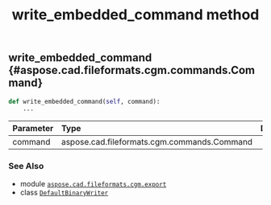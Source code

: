 ﻿---
title: write_embedded_command method
second_title: Aspose.CAD for Python via .NET API References
description: 
type: docs
weight: 120
url: /python-net/aspose.cad.fileformats.cgm.export/defaultbinarywriter/write_embedded_command/
is_root: false
---

## write_embedded_command {#aspose.cad.fileformats.cgm.commands.Command}





```python
def write_embedded_command(self, command):
    ...
```


| Parameter | Type | Description |
| :- | :- | :- |
| command | aspose.cad.fileformats.cgm.commands.Command |  |



### See Also
* module [`aspose.cad.fileformats.cgm.export`](../../)
* class [`DefaultBinaryWriter`](/cad/python-net/aspose.cad.fileformats.cgm.export/defaultbinarywriter)
